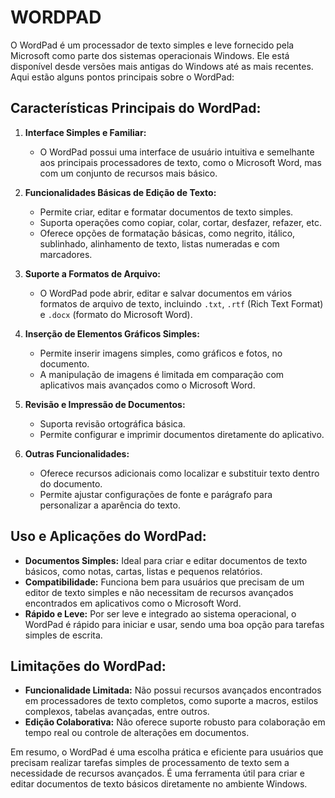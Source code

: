 # WORDPAD
O WordPad é um processador de texto simples e leve fornecido pela Microsoft como parte dos sistemas operacionais Windows. Ele está disponível desde versões mais antigas do Windows até as mais recentes. Aqui estão alguns pontos principais sobre o WordPad:

## Características Principais do WordPad:
1. **Interface Simples e Familiar:**
   - O WordPad possui uma interface de usuário intuitiva e semelhante aos principais processadores de texto, como o Microsoft Word, mas com um conjunto de recursos mais básico.

2. **Funcionalidades Básicas de Edição de Texto:**
   - Permite criar, editar e formatar documentos de texto simples.
   - Suporta operações como copiar, colar, cortar, desfazer, refazer, etc.
   - Oferece opções de formatação básicas, como negrito, itálico, sublinhado, alinhamento de texto, listas numeradas e com marcadores.

3. **Suporte a Formatos de Arquivo:**
   - O WordPad pode abrir, editar e salvar documentos em vários formatos de arquivo de texto, incluindo `.txt`, `.rtf` (Rich Text Format) e `.docx` (formato do Microsoft Word).

4. **Inserção de Elementos Gráficos Simples:**
   - Permite inserir imagens simples, como gráficos e fotos, no documento.
   - A manipulação de imagens é limitada em comparação com aplicativos mais avançados como o Microsoft Word.

5. **Revisão e Impressão de Documentos:**
   - Suporta revisão ortográfica básica.
   - Permite configurar e imprimir documentos diretamente do aplicativo.

6. **Outras Funcionalidades:**
   - Oferece recursos adicionais como localizar e substituir texto dentro do documento.
   - Permite ajustar configurações de fonte e parágrafo para personalizar a aparência do texto.

## Uso e Aplicações do WordPad:
- **Documentos Simples:** Ideal para criar e editar documentos de texto básicos, como notas, cartas, listas e pequenos relatórios.
- **Compatibilidade:** Funciona bem para usuários que precisam de um editor de texto simples e não necessitam de recursos avançados encontrados em aplicativos como o Microsoft Word.
- **Rápido e Leve:** Por ser leve e integrado ao sistema operacional, o WordPad é rápido para iniciar e usar, sendo uma boa opção para tarefas simples de escrita.

## Limitações do WordPad:
- **Funcionalidade Limitada:** Não possui recursos avançados encontrados em processadores de texto completos, como suporte a macros, estilos complexos, tabelas avançadas, entre outros.
- **Edição Colaborativa:** Não oferece suporte robusto para colaboração em tempo real ou controle de alterações em documentos.

Em resumo, o WordPad é uma escolha prática e eficiente para usuários que precisam realizar tarefas simples de processamento de texto sem a necessidade de recursos avançados. É uma ferramenta útil para criar e editar documentos de texto básicos diretamente no ambiente Windows.